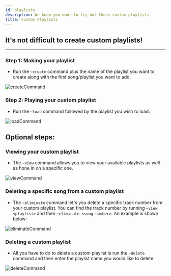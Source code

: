 ```yaml
---
id: playlists
description: We know you want to try out those custom playlists.
title: Custom Playlists
---
```


## It's not difficult to create custom playlists!
---
### Step 1: Making your playlist
- Run the `~create` command plus the name of the playlist you want to create along with the first song/playlist you want to add.

![createCommand](/img/docs/playlists/create-playlist.webp)

### Step 2: Playing your custom playlist
- Run the `~load` command followed by the playlist you wish to load.

![loadCommand](/img/docs/playlists/load-playlist.webp)

## Optional steps:

### Viewing your custom playlist

- The `~view` command allows you to view your available playlists as well as hone in on a specific one.

![viewCommand](/img/docs/playlists/view-playlist.webp)

### Deleting a specific song from a custom playlist

- The `~eliminate` command let's you delete a specific track number from your custom playlist. You can find the track number by running `~view <playlist>` and then `~eliminate <song number>`. An example is shown below:

![eliminateCommand](/img/docs/playlists/eliminate-playlist.webp)

### Deleting a custom playlist

- All you have to do to delete a custom playlist is run the `~delete` command and then enter the playlist name you would like to delete.

![deleteCommand](/img/docs/playlists/delete-playlist.webp)